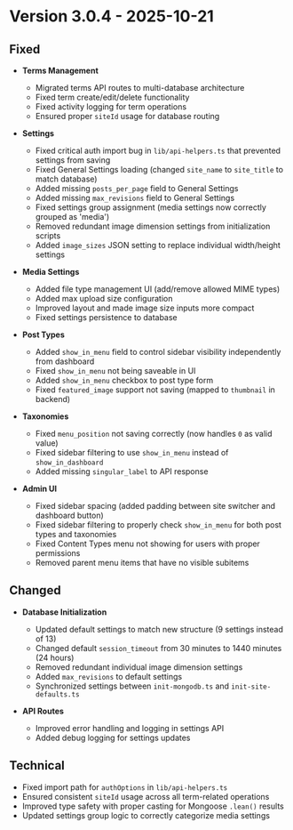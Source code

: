 # Version 3.0.4 - 2025-10-21

## Fixed

- **Terms Management**
  - Migrated terms API routes to multi-database architecture
  - Fixed term create/edit/delete functionality
  - Fixed activity logging for term operations
  - Ensured proper `siteId` usage for database routing

- **Settings**
  - Fixed critical auth import bug in `lib/api-helpers.ts` that prevented settings from saving
  - Fixed General Settings loading (changed `site_name` to `site_title` to match database)
  - Added missing `posts_per_page` field to General Settings
  - Added missing `max_revisions` field to General Settings
  - Fixed settings group assignment (media settings now correctly grouped as 'media')
  - Removed redundant image dimension settings from initialization scripts
  - Added `image_sizes` JSON setting to replace individual width/height settings

- **Media Settings**
  - Added file type management UI (add/remove allowed MIME types)
  - Added max upload size configuration
  - Improved layout and made image size inputs more compact
  - Fixed settings persistence to database

- **Post Types**
  - Added `show_in_menu` field to control sidebar visibility independently from dashboard
  - Fixed `show_in_menu` not being saveable in UI
  - Added `show_in_menu` checkbox to post type form
  - Fixed `featured_image` support not saving (mapped to `thumbnail` in backend)

- **Taxonomies**
  - Fixed `menu_position` not saving correctly (now handles `0` as valid value)
  - Fixed sidebar filtering to use `show_in_menu` instead of `show_in_dashboard`
  - Added missing `singular_label` to API response

- **Admin UI**
  - Fixed sidebar spacing (added padding between site switcher and dashboard button)
  - Fixed sidebar filtering to properly check `show_in_menu` for both post types and taxonomies
  - Fixed Content Types menu not showing for users with proper permissions
  - Removed parent menu items that have no visible subitems

## Changed

- **Database Initialization**
  - Updated default settings to match new structure (9 settings instead of 13)
  - Changed default `session_timeout` from 30 minutes to 1440 minutes (24 hours)
  - Removed redundant individual image dimension settings
  - Added `max_revisions` to default settings
  - Synchronized settings between `init-mongodb.ts` and `init-site-defaults.ts`

- **API Routes**
  - Improved error handling and logging in settings API
  - Added debug logging for settings updates

## Technical

- Fixed import path for `authOptions` in `lib/api-helpers.ts`
- Ensured consistent `siteId` usage across all term-related operations
- Improved type safety with proper casting for Mongoose `.lean()` results
- Updated settings group logic to correctly categorize media settings

